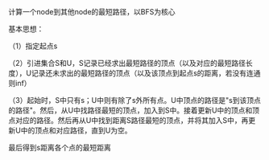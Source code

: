 计算一个node到其他node的最短路径，以BFS为核心

基本思想：

（1）指定起点s

（2）引进集合S和U，S记录已经求出最短路径的顶点（以及对应的最短路径长度），U记录还未求出的最短路径的顶点（以及该顶点到起点s的距离，若没有连通则inf）

（3）起始时，S中只有s；U中则有除了s外所有点。U中顶点的路径是"s到该顶点的路径"。然后，从U中找路径最短的顶点，加入到S中。接着更新U中的顶点和顶点对应的路径。然后再从U中找到距离S路径最短的顶点，并将其加入S中，再更新U中的顶点和对应路径，直到U为空。

最后得到s距离各个点的最短距离


